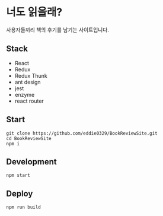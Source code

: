 # 너도 읽을래?

사용자들끼리 책의 후기를 남기는 사이트입니다.

## Stack

- React
- Redux
- Redux Thunk
- ant design
- jest
- enzyme
- react router

## Start

```script
git clone https://github.com/eddie0329/BookReviewSite.git
cd BookReviewSite
npm i
```

## Development

```script
npm start
```

## Deploy

```script
npm run build
```
